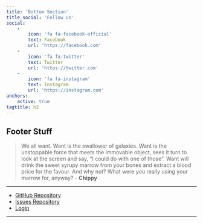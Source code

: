 ```yaml
---
title: 'Bottom Section'
title_social: 'Follow us'
social:
    -
        icon: 'fa fa-facebook-official'
        text: Facebook
        url: 'https://facebook.com'
    -
        icon: 'fa fa-twitter'
        text: Twitter
        url: 'https://twitter.com'
    -
        icon: 'fa fa-instagram'
        text: Instagram
        url: 'https://instagram.com'
anchors:
    active: true
tagtitle: h2
---
```


## Footer Stuff
> We all want. Want is the swallower of galaxies. Want is the unstoppable force that meets the immovable object, sees it turn to look at the screen and say, “I could do with one of those”. Want will drink the sweet syrupy marrow from your bones and extract a blood price for the favour. And why not? What were you really using your marrow for, anyway? - **Chippy**

---

* [GitHub Repository](https://github.com/lauroguedes/grav-theme-klb4)
* [Issues Repository](https://github.com/lauroguedes/grav-theme-klb4/issues)
* [Login](/login)

---